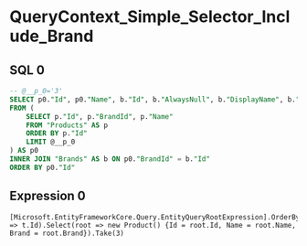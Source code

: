 # QueryContext_Simple_Selector_Include_Brand

## SQL 0

```sql
-- @__p_0='3'
SELECT p0."Id", p0."Name", b."Id", b."AlwaysNull", b."DisplayName", b."Name", b."BrandDetails_Country_Name"
FROM (
    SELECT p."Id", p."BrandId", p."Name"
    FROM "Products" AS p
    ORDER BY p."Id"
    LIMIT @__p_0
) AS p0
INNER JOIN "Brands" AS b ON p0."BrandId" = b."Id"
ORDER BY p0."Id"
```

## Expression 0

```text
[Microsoft.EntityFrameworkCore.Query.EntityQueryRootExpression].OrderBy(t => t.Id).Select(root => new Product() {Id = root.Id, Name = root.Name, Brand = root.Brand}).Take(3)
```

